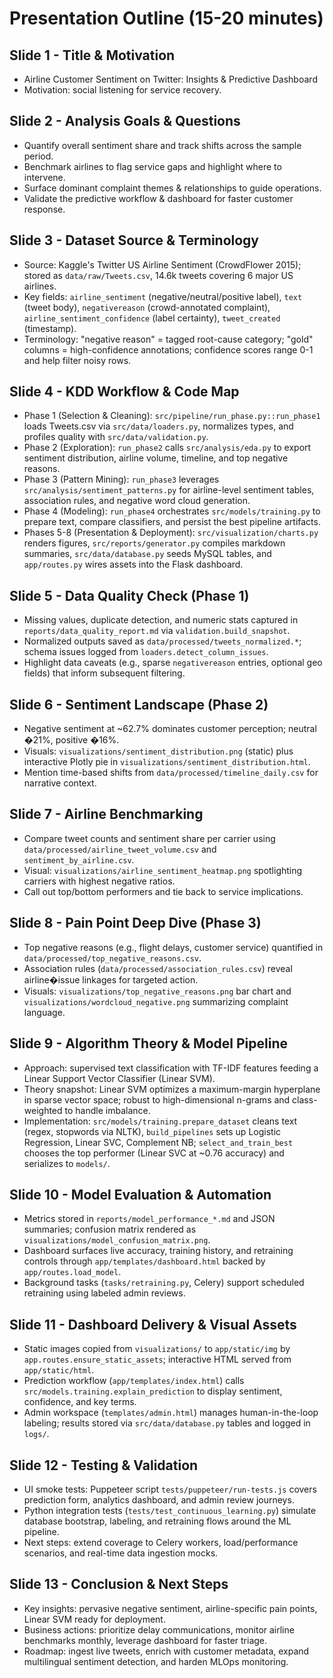# Presentation Outline (15-20 minutes)

## Slide 1 - Title & Motivation
- Airline Customer Sentiment on Twitter: Insights & Predictive Dashboard
- Motivation: social listening for service recovery.

## Slide 2 - Analysis Goals & Questions
- Quantify overall sentiment share and track shifts across the sample period.
- Benchmark airlines to flag service gaps and highlight where to intervene.
- Surface dominant complaint themes & relationships to guide operations.
- Validate the predictive workflow & dashboard for faster customer response.

## Slide 3 - Dataset Source & Terminology
- Source: Kaggle's Twitter US Airline Sentiment (CrowdFlower 2015); stored as `data/raw/Tweets.csv`, 14.6k tweets covering 6 major US airlines.
- Key fields: `airline_sentiment` (negative/neutral/positive label), `text` (tweet body), `negativereason` (crowd-annotated complaint), `airline_sentiment_confidence` (label certainty), `tweet_created` (timestamp).
- Terminology: "negative reason" = tagged root-cause category; "gold" columns = high-confidence annotations; confidence scores range 0-1 and help filter noisy rows.

## Slide 4 - KDD Workflow & Code Map
- Phase 1 (Selection & Cleaning): `src/pipeline/run_phase.py::run_phase1` loads Tweets.csv via `src/data/loaders.py`, normalizes types, and profiles quality with `src/data/validation.py`.
- Phase 2 (Exploration): `run_phase2` calls `src/analysis/eda.py` to export sentiment distribution, airline volume, timeline, and top negative reasons.
- Phase 3 (Pattern Mining): `run_phase3` leverages `src/analysis/sentiment_patterns.py` for airline-level sentiment tables, association rules, and negative word cloud generation.
- Phase 4 (Modeling): `run_phase4` orchestrates `src/models/training.py` to prepare text, compare classifiers, and persist the best pipeline artifacts.
- Phases 5-8 (Presentation & Deployment): `src/visualization/charts.py` renders figures, `src/reports/generator.py` compiles markdown summaries, `src/data/database.py` seeds MySQL tables, and `app/routes.py` wires assets into the Flask dashboard.

## Slide 5 - Data Quality Check (Phase 1)
- Missing values, duplicate detection, and numeric stats captured in `reports/data_quality_report.md` via `validation.build_snapshot`.
- Normalized outputs saved as `data/processed/tweets_normalized.*`; schema issues logged from `loaders.detect_column_issues`.
- Highlight data caveats (e.g., sparse `negativereason` entries, optional geo fields) that inform subsequent filtering.

## Slide 6 - Sentiment Landscape (Phase 2)
- Negative sentiment at ~62.7% dominates customer perception; neutral �21%, positive �16%.
- Visuals: `visualizations/sentiment_distribution.png` (static) plus interactive Plotly pie in `visualizations/sentiment_distribution.html`.
- Mention time-based shifts from `data/processed/timeline_daily.csv` for narrative context.

## Slide 7 - Airline Benchmarking
- Compare tweet counts and sentiment share per carrier using `data/processed/airline_tweet_volume.csv` and `sentiment_by_airline.csv`.
- Visual: `visualizations/airline_sentiment_heatmap.png` spotlighting carriers with highest negative ratios.
- Call out top/bottom performers and tie back to service implications.

## Slide 8 - Pain Point Deep Dive (Phase 3)
- Top negative reasons (e.g., flight delays, customer service) quantified in `data/processed/top_negative_reasons.csv`.
- Association rules (`data/processed/association_rules.csv`) reveal airline�issue linkages for targeted action.
- Visuals: `visualizations/top_negative_reasons.png` bar chart and `visualizations/wordcloud_negative.png` summarizing complaint language.

## Slide 9 - Algorithm Theory & Model Pipeline
- Approach: supervised text classification with TF-IDF features feeding a Linear Support Vector Classifier (Linear SVM).
- Theory snapshot: Linear SVM optimizes a maximum-margin hyperplane in sparse vector space; robust to high-dimensional n-grams and class-weighted to handle imbalance.
- Implementation: `src/models/training.prepare_dataset` cleans text (regex, stopwords via NLTK), `build_pipelines` sets up Logistic Regression, Linear SVC, Complement NB; `select_and_train_best` chooses the top performer (Linear SVC at ~0.76 accuracy) and serializes to `models/`.

## Slide 10 - Model Evaluation & Automation
- Metrics stored in `reports/model_performance_*.md` and JSON summaries; confusion matrix rendered as `visualizations/model_confusion_matrix.png`.
- Dashboard surfaces live accuracy, training history, and retraining controls through `app/templates/dashboard.html` backed by `app/routes.load_model`.
- Background tasks (`tasks/retraining.py`, Celery) support scheduled retraining using labeled admin reviews.

## Slide 11 - Dashboard Delivery & Visual Assets
- Static images copied from `visualizations/` to `app/static/img` by `app.routes.ensure_static_assets`; interactive HTML served from `app/static/html`.
- Prediction workflow (`app/templates/index.html`) calls `src/models.training.explain_prediction` to display sentiment, confidence, and key terms.
- Admin workspace (`templates/admin.html`) manages human-in-the-loop labeling; results stored via `src/data/database.py` tables and logged in `logs/`.

## Slide 12 - Testing & Validation
- UI smoke tests: Puppeteer script `tests/puppeteer/run-tests.js` covers prediction form, analytics dashboard, and admin review journeys.
- Python integration tests (`tests/test_continuous_learning.py`) simulate database bootstrap, labeling, and retraining flows around the ML pipeline.
- Next steps: extend coverage to Celery workers, load/performance scenarios, and real-time data ingestion mocks.

## Slide 13 - Conclusion & Next Steps
- Key insights: pervasive negative sentiment, airline-specific pain points, Linear SVM ready for deployment.
- Business actions: prioritize delay communications, monitor airline benchmarks monthly, leverage dashboard for faster triage.
- Roadmap: ingest live tweets, enrich with customer metadata, expand multilingual sentiment detection, and harden MLOps monitoring.

